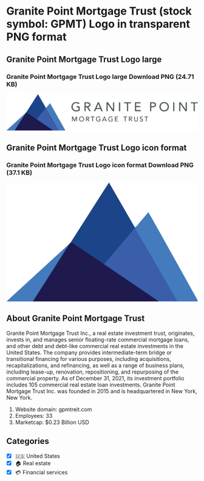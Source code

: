 # Granite Point Mortgage Trust (stock symbol: GPMT) Logo in transparent PNG format

## Granite Point Mortgage Trust Logo large

### Granite Point Mortgage Trust Logo large Download PNG (24.71 KB)

![Granite Point Mortgage Trust Logo large Download PNG (24.71 KB)](/img/orig/GPMT_BIG-5290094c.png)

## Granite Point Mortgage Trust Logo icon format

### Granite Point Mortgage Trust Logo icon format Download PNG (37.1 KB)

![Granite Point Mortgage Trust Logo icon format Download PNG (37.1 KB)](/img/orig/GPMT-060c0570.png)

## About Granite Point Mortgage Trust

Granite Point Mortgage Trust Inc., a real estate investment trust, originates, invests in, and manages senior floating-rate commercial mortgage loans, and other debt and debt-like commercial real estate investments in the United States. The company provides intermediate-term bridge or transitional financing for various purposes, including acquisitions, recapitalizations, and refinancing, as well as a range of business plans, including lease-up, renovation, repositioning, and repurposing of the commercial property. As of December 31, 2021, its investment portfolio includes 105 commercial real estate loan investments. Granite Point Mortgage Trust Inc. was founded in 2015 and is headquartered in New York, New York.

1. Website domain: gpmtreit.com
2. Employees: 33
3. Marketcap: $0.23 Billion USD


## Categories
- [x] 🇺🇸 United States
- [x] 🏠 Real estate
- [x] 💳 Financial services
